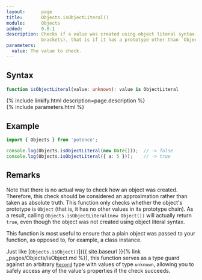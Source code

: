 ```yaml
---
layout:      page
title:       Objects.isObjectLiteral()
module:      Objects
added:       0.0.1
description: Checks if a value was created using object literal syntax (curly
             brackets), that is if it has a prototype other than `Object`.
parameters:
  value: The value to check.
---
```

## Syntax

```ts
function isObjectLiteral(value: unknown): value is ObjectLiteral
```

<div class="description">{% include linkify.html description=page.description %}</div>
{% include parameters.html %}

## Example

```ts
import { Objects } from 'potence';

console.log(Objects.isObjectLiteral(new Date()));  // -> false
console.log(Objects.isObjectLiteral({ a: 5 }));    // -> true
```

## Remarks

Note that there is no actual way to check how an object was created. Therefore,
this check should be considered an approximation rather than taken as absolute
truth. This function only checks whether the object's prototype is `Object`
(that is, it has no other values in its prototype chain). As a result, calling
`Objects.isObjectLiteral(new Object())` will actually return `true`, even though
the object was not created using object literal syntax.

This function is most useful to ensure that a plain object was passed to your
function, as opposed to, for example, a class instance.

Just like [`Objects.isObject()`]({{ site.baseurl }}{% link _pages/Objects/isObject.md %}), this
function serves as a type guard against an arbitrary
[`Record`](https://www.typescriptlang.org/docs/handbook/utility-types.html#recordkeystype)
type with values of type `unknown`, allowing you to safely access any of the
value's properties if the check succeeds.
